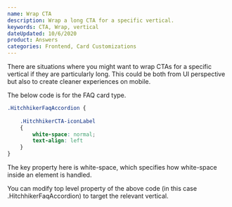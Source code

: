 ```yaml
---
name: Wrap CTA
description: Wrap a long CTA for a specific vertical.
keywords: CTA, Wrap, vertical
dateUpdated: 10/6/2020 
product: Answers
categories: Frontend, Card Customizations
---
```


There are situations where you might want to wrap CTAs for a specific vertical if they are particularly long. This could be both from UI perspective but also to create cleaner experiences on mobile.

The below code is for the FAQ card type. 

```css
.HitchhikerFaqAccordion {
    
    .HitchhikerCTA-iconLabel
    {
        white-space: normal;
        text-align: left
    }
}
```

The key property here is white-space, which specifies how white-space inside an element is handled.

You can modify top level property of the above code (in this case .HitchhikerFaqAccordion) to target the relevant vertical.

